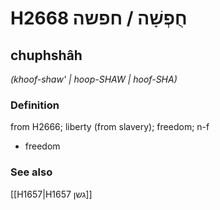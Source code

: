 # H2668 חֻפְשָׁה / חפשה

## chuphshâh

_(khoof-shaw' | hoop-SHAW | hoof-SHA)_

### Definition

from H2666; liberty (from slavery); freedom; n-f

- freedom

### See also

[[H1657|H1657 גשן]]
